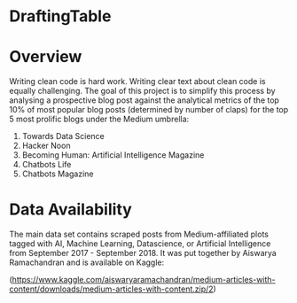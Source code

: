 # DraftingTable

# Overview 
Writing clean code is hard work. Writing clear text about clean code is equally challenging. The goal of this project is to simplify this process by analysing a prospective blog post against the analytical metrics of the top 10% of most popular blog posts (determined by number of claps) for the top 5 most prolific blogs under the Medium umbrella:
1. Towards Data Science
2. Hacker Noon
3. Becoming Human: Artificial Intelligence Magazine
4. Chatbots Life
5. Chatbots Magazine

# Data Availability
The main data set contains scraped posts from Medium-affiliated plots tagged with AI, Machine Learning, Datascience, or Artificial Intelligence from September 2017 - September 2018. It was put together by Aiswarya Ramachandran and is available on Kaggle:

(https://www.kaggle.com/aiswaryaramachandran/medium-articles-with-content/downloads/medium-articles-with-content.zip/2)

